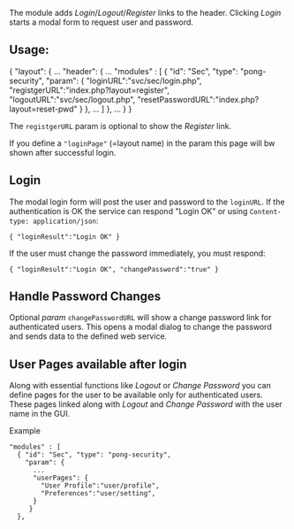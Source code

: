 The module adds _Login_/_Logout_/_Register_ links to the header. 
Clicking _Login_ starts a modal form to request user and password.

## Usage:

  {
    "layout": {
      ...
        "header": {
          ...
          "modules" : [ 
             { "id": "Sec", "type": "pong-security", 
               "param": { 
                   "loginURL":"svc/sec/login.php", 
                   "registgerURL":"index.php?layout=register", 
                   "logoutURL":"svc/sec/logout.php", 
                   "resetPasswordURL":"index.php?layout=reset-pwd" 
               } 
            },
            ...
          ] 
        },
        ...
    }
  }

The `registgerURL` param is optional to show the _Register_ link.

If you define a `"loginPage"` (=layout name) in the param this page will bw shown after successful login.

## Login

The modal login form will post the user and password to the `loginURL`. 
If the authentication is OK the service can respond "Login OK" or 
using `Content-type: application/json`:

    { "loginResult":"Login OK" }
    
If the user must change the password immediately, you must respond: 

    { "loginResult":"Login OK", "changePassword":"true" }

## Handle Password Changes
Optional _param_ `changePasswordURL` will show a change password link for
authenticated users. This opens a modal dialog to change the password and sends
data to the defined web service.

## User Pages available after login
Along with essential functions like _Logout_ or _Change Password_ you can 
define pages for the user to be available only for authenticated users. 
These pages linked along with _Logout_ and _Change Password_ with the user 
name in the GUI. 

Example

    "modules" : [ 
      { "id": "Sec", "type": "pong-security", 
        "param": { 
          ...
          "userPages": {
            "User Profile":"user/profile",
            "Preferences":"user/setting",
          }  
         } 
      },
